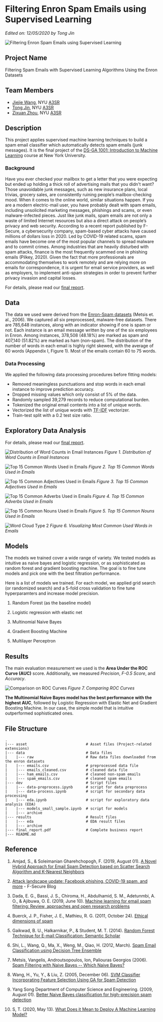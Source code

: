 # Filtering Enron Spam Emails using Supervised Learning

*Edited on: 12/05/2020 by Tong Jin*

![Filtering Enron Spam Emails using Supervised Learning](asset/social_cover.jpg)

## Project Name

Filtering Spam Emails with Supervised Learning Algorithms Using the Enron Datasets

## Team Members

- [Jiejie Wang](https://github.com/jw6190), NYU [A3SR](https://steinhardt.nyu.edu/programs/applied-statistics-social-science-research)
- [Tong Jin](https://github.com/tong-jin-nyu), NYU [A3SR](https://steinhardt.nyu.edu/programs/applied-statistics-social-science-research)
- [Zixuan Zhou](https://github.com/timzhou1009), NYU [A3SR](https://steinhardt.nyu.edu/programs/applied-statistics-social-science-research)

## Description

This project applies supervised machine learning techniques to build a spam email classifier which automatically detects spam emails (junk messages). It is the final project of the [DS-GA 1001: Introduction to Machine Learning](https://github.com/briandalessandro/DataScienceCourse) course at New York University.

### Background

Have you ever checked your mailbox to get a letter that you were expecting but ended up holding a thick roll of advertising mails that you didn't want? Those unavoidable junk messages, such as new insurance plans, local trivias, grocery sales, are consistently ruining people’s mailbox-checking mood. When it comes to the online world, similar situations happen. If you are a modern electric-mail user, you have probably dealt with spam emails, including unsolicited marketing messages, phishings and scams, or even malware-infected pieces. Just like junk mails, spam emails are not only a waste of limited Internet resources but also a direct attack on people’s privacy and web security. According to a recent report published by F-Secure, a cybersecurity company, spam-based cyber attacks have caused millions of dollars loss in 2020. Led by COVID-19 related scams, spam emails have become one of the most popular channels to spread malware and to commit crimes. Among industries that are heavily disturbed with spam attacks, finance is the most frequently scammed one in phishing emails (Pilkey, 2020). Given the fact that more professionals are accommodating themselves to work remotely and are relying more on emails for correspondence, it is urgent for email service providers, as well as employers, to implement anti-spam strategies in order to prevent further privacy invasion and capital losses.

For details, please read our [final report](final_report.pdf).

## Data

The data we used were derived from the [Enron-Spam datasets](http://www2.aueb.gr/users/ion/data/enron-spam/) (Metsis et. al., 2006). We captured all six preprocessed, malware-free datasets. There are 785,648 instances, along with an indicator showing if one is spam or not. Each instance is an email message written by one of the six employees in Enron. Among instances, 378,508 (48.18%) are marked as spam and 407,140 (51.82%) are marked as ham (non-spam). The distribution of the number of words in each email is highly right skewed, with the average of 60 words (Appendix I, Figure 1). Most of the emails contain 60 to 75 words.

### Data Processing

We applied the following data processing procedures before fitting models:

- Removed meaningless punctuations and stop words in each email instance to improve prediction accuracy.
- Dropped missing values which only consist of 5% of the data.
- Randomly sampled 39,279 records to reduce computational burden.
- Tokenized the original email contents into a list of unique words.
- Vectorized the list of unique words with [TF-IDF](http://www.tfidf.com/) vectorizer.
- Train-test split with a 0.2 test size ratio.

## Exploratory Data Analysis

For details, please read our [final report](final_report.pdf).

![Distribution of Word Counts in Email Instances](results/eda/distribution_of_word_counts_in_email_instances.png)
*Figure 1. Distribution of Word Counts in Email Instances*

![Top 15 Common Words Used in Emails](results/eda/top_15_common_words_used_in_emails.png)
*Figure 2. Top 15 Common Words Used in Emails*

![Top 15 Common Adjectives Used in Emails](results/eda/top_15_common_adjectives_used_in_emails.png)
*Figure 3. Top 15 Common Adjectives Used in Emails*

![Top 15 Common Adverbs Used in Emails](results/eda/top_15_common_adverbs_used_in_emails.png)
*Figure 4. Top 15 Common Adverbs Used in Emails*

![Top 15 Common Nouns Used in Emails](results/eda/top_15_common_nouns_used_in_emails.png)
*Figure 5. Top 15 Common Nouns Used in Emails*

![Word Cloud Type 2](results/eda/word_cloud_type2.png)
*Figure 6. Visualizing Most Common Used Words in Emails*

## Models

The models we trained cover a wide range of variety. We tested models as intuitive as naive bayes and logistic regression, or as sophisticated as random forest and gradient boosting machine. The goal is to fine tune models and pick one with the best filtration performance.

Here is a list of models we trained. For each model, we applied grid search (or randomized search) and a 5-fold cross validation to fine tune hyperparamters and increase model precision.

1. Random Forest (as the baseline model)

2. Logistic regression with elastic net

3. Multinomial Naive Bayes

4. Gradient Boosting Machine

5. Multilayer Perceptron

## Results

The main evaluation measurement we used is the **Area Under the ROC Curve (AUC)** score. Additionally, we measured *Precision*, *F-0.5 Score*, and *Accuracy*.

![Comparison on ROC Curves](results/roc_curves.png)
*Figure 7. Comparing ROC Curves*

**The Multinomial Naive Bayes model has the best performance with the highest AUC**, followed by Logistic Regression with Elastic Net and Gradient Boosting Machine. In our case, the simple model that is intuitive outperformed sophisticated ones.

## File Structure

    .
    |--- asset                           # Asset files (Project-related extensions)
    |--- data                            # Data files
    |    |--- raw                        # Raw data files downloaded from the enron datasets
    |    |--- emails.csv                 # preprocessed data file
    |    |--- emails_cleaned.csv         # cleaned data file
    |    |--- ham_emails.csv             # cleaned non-spam emails
    |    |--- spam_emails.csv            # cleaned spam emails
    |--- dev                             # Script files
    |    |--- data-preprocess.ipynb      # script for data preprocess
    |    |--- data-process.ipynb         # script for secondary data processing
    |    |--- eda.ipynb                  # script for exploratory data analysis (EDA)
    |    |--- models_small_sample.ipynb  # script for models
    |    |--- archive
    |--- results                         # Result files
    |    |--- eda                        # EDA result files
    |    |--- archive
    |--- final_report.pdf                # Complete business report
    |--- README.md

## Reference

1. Amjad, S., & Soleimanian Gharehchopogh, F. (2019, August 01). [A Novel Hybrid Approach for Email Spam Detection based on Scatter Search Algorithm and K-Nearest Neighbors](http://journals.srbiau.ac.ir/article_14397.html)

2. [Attack landscape update: Facebook phishing, COVID-19 spam, and more](https://blog.f-secure.com/attack-landscape-h1-2020/) - F-Secure Blog

3. Dada, E. G., Bassi, J. S., Chiroma, H., Abdulhamid, S. M., Adetunmbi, A. O., & Ajibuwa, O. E. (2019, June 10). [Machine learning for email spam filtering: Review, approaches and open research problems](https://www.sciencedirect.com/science/article/pii/S2405844018353404)

4. Buerck, J. P., Fisher, J. E., Mathieu, R. G. (2011, October 24). [Ethical dimensions of spam](https://www.inderscienceonline.com/doi/abs/10.1504/IJEB.2011.043255)

5. Gaikwad, B. U., Halkarnikar, P., & Student, M. T. (2014). [Random Forest Technique for E-mail Classification: Semantic Scholar](https://www.semanticscholar.org/paper/Random-Forest-Technique-for-E-mail-Classification-Gaikwad-Halkarnikar/e0c37ec1359268e4431e49ee3729227489bd7ce4)

6. Shi, L., Wang, Q., Ma, X., Weng, M., Qiao, H. (2012, March). [Spam Email Classification using Decision Tree Ensemble](http://jof-cis.com/article/spam-email-classification-using-decision-tree-ensemble/)

7. Metsis, Vangelis, Androutsopoulos, Ion, Paliouras Georgios (2006). [Spam Filtering with Naive Bayes -- Which Naive Bayes?](http://citeseerx.ist.psu.edu/viewdoc/summary?doi=10.1.1.61.5542)

8. Wang, H., Yu, Y., & Liu, Z. (2005, December 06). [SVM Classifier Incorporating Feature Selection Using GA for Spam Detection](https://link.springer.com/chapter/10.1007/11596356_113)

9. Yang Song Department of Computer Science and Engineering. (2009, August 01). [Better Naive Bayes classification for high-precision spam detection](https://dl.acm.org/doi/10.5555/1568514.1568517)

10. S, T. (2020, May 13). [What Does it Mean to Deploy A Machine Learning Model?](https://towardsdatascience.com/what-does-it-mean-to-deploy-a-machine-learning-model-dddb983ac416)
